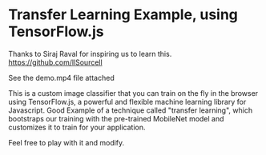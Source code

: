# Transfer Learning Example, using TensorFlow.js

Thanks to Siraj Raval for inspiring us to learn this.
https://github.com/llSourcell

See the demo.mp4 file attached

This is a custom image classifier that you can train on the fly in the browser using TensorFlow.js, a powerful and flexible machine learning library for Javascript. Good Example of a technique called "transfer learning", which bootstraps our training with the pre-trained MobileNet model and customizes it to train for your application. 

Feel free to play with it and modify.




